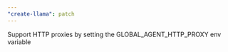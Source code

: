 ```yaml
---
"create-llama": patch
---
```


Support HTTP proxies by setting the GLOBAL_AGENT_HTTP_PROXY env variable
